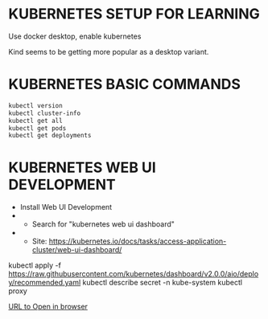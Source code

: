 # KUBERNETES SETUP FOR LEARNING

Use docker desktop, enable kubernetes

Kind seems to be getting more popular as a desktop variant.

# KUBERNETES BASIC COMMANDS

```bash
kubectl version
kubectl cluster-info
kubectl get all
kubectl get pods
kubectl get deployments
```

# KUBERNETES WEB UI DEVELOPMENT

- Install Web UI Development
- - Search for "kubernetes web ui dashboard"
- - Site: https://kubernetes.io/docs/tasks/access-application-cluster/web-ui-dashboard/

kubectl apply -f https://raw.githubusercontent.com/kubernetes/dashboard/v2.0.0/aio/deploy/recommended.yaml
kubectl describe secret -n kube-system
kubectl proxy

[URL to Open in browser](http://localhost:8001/api/v1/namespaces/kubernetes-dashboard/services/https:kubernetes-dashboard:/proxy/#/overview?namespace=_all)
